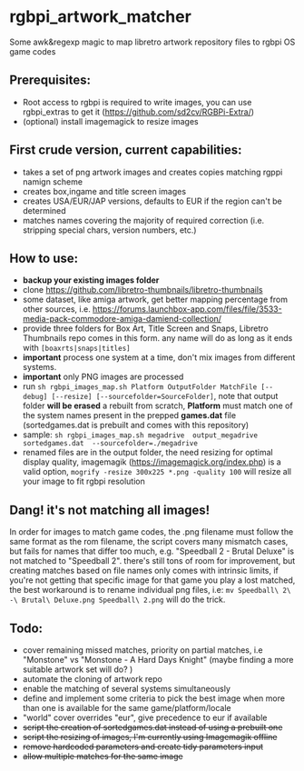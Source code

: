 # rgbpi_artwork_matcher
Some awk&amp;regexp magic to map  libretro artwork repository files to rgbpi OS game codes

## Prerequisites:

- Root access to rgbpi is required to write images, you can use rgbpi_extras to get it (https://github.com/sd2cv/RGBPi-Extra/)
- (optional) install imagemagick to resize images

## First  crude version, current capabilities:

- takes a set of png artwork images and creates copies matching rgppi namign scheme
- creates box,ingame and title screen images
- creates USA/EUR/JAP versions, defaults to EUR if the region can't be determined
- matches names covering the majority of required correction (i.e. stripping special chars, version numbers, etc.)

## How to use:
- **backup your existing images folder**
- clone https://github.com/libretro-thumbnails/libretro-thumbnails
- some dataset, like amiga artwork, get better mapping percentage from other sources, i.e. https://forums.launchbox-app.com/files/file/3533-media-pack-commodore-amiga-damiend-collection/
- provide three folders for Box Art, Title Screen and Snaps, Libretro Thumbnails repo comes in this form. any name will do as long as it ends with `[boaxrts|snaps|titles]`
- **important** process one system at a time, don't mix images from different systems.
- **important** only PNG images are processed
- run  `sh rgbpi_images_map.sh Platform OutputFolder MatchFile [--debug] [--resize] [--sourcefolder=SourceFolder]`, note that output folder **will be erased** a rebuilt from scratch, **Platform**  must match one of the system names present in the prepped **games.dat** file (sortedgames.dat is prebuilt and comes with this repository)
- sample: `sh rgbpi_images_map.sh megadrive  output_megadrive  sortedgames.dat  --sourcefolder=./megadrive`
- renamed files are in the output folder, the need resizing for optimal display quality, imagemagik (https://imagemagick.org/index.php) is a valid option,  `mogrify -resize 300x225 *.png -quality 100` will resize all your image to fit rgbpi resolution

## Dang! it's not matching all images!
In order for images to match game codes, the .png filename must follow the same format as the rom filename, the script covers many mismatch cases, but fails for names that differ too much, e.g.
"Speedball 2 - Brutal Deluxe" is not matched to "Speedball 2".
there's still tons of room for improvement, but creating matches based on file names only comes with intrinsic limits, if you're not getting that specific image for that game you play a lost matched, the best workaround is to rename individual png files, i.e:
`mv Speedball\ 2\ -\ Brutal\ Deluxe.png Speedball\ 2.png`
will do the trick.


## Todo:

- cover remaining missed matches, priority on partial matches, i.e "Monstone" vs "Monstone - A Hard Days Knight" (maybe finding a more suitable artwork set will do? )
- automate the cloning of artwork repo
- enable the matching of several systems simultaneously
- define and implement some criteria to pick the best image when more than one is available for the same game/platform/locale
- "world" cover overrides "eur", give precedence to eur if available
- ~~script the creation of sortedgames.dat instead of using a prebuilt one~~
- ~~script the resizing of images, I'm currently using Imagemagik offline~~
- ~~remove hardcoded parameters and create tidy parameters input~~
- ~~allow multiple matches for the same image~~
